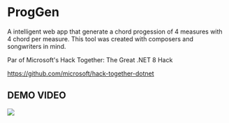 # ProgGen
A intelligent web app that generate a chord progession of 4 measures with 4 chord per measure. This tool was created with composers and songwriters in mind.

Par of Microsoft's Hack Together: The Great .NET 8 Hack

https://github.com/microsoft/hack-together-dotnet

## DEMO VIDEO
![](https://www.youtube.com/watch?v=Jns5o3QP7R4)

